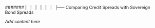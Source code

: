 ####### |   |   |   |   |   |   ├── Comparing Credit Spreads with Sovereign Bond Spreads

*Add content here*